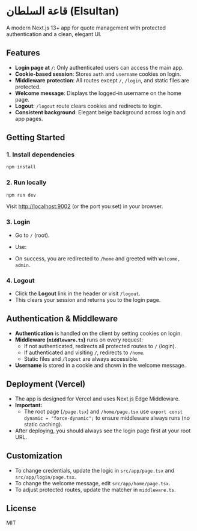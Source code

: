 # قاعة السلطان (Elsultan)

A modern Next.js 13+ app for quote management with protected authentication and a clean, elegant UI.

## Features
- **Login page at `/`**: Only authenticated users can access the main app.
- **Cookie-based session**: Stores `auth` and `username` cookies on login.
- **Middleware protection**: All routes except `/`, `/login`, and static files are protected.
- **Welcome message**: Displays the logged-in username on the home page.
- **Logout**: `/logout` route clears cookies and redirects to login.
- **Consistent background**: Elegant beige background across login and app pages.

## Getting Started

### 1. Install dependencies
```bash
npm install
```

### 2. Run locally
```bash
npm run dev
```
Visit [http://localhost:9002](http://localhost:9002) (or the port you set) in your browser.

### 3. Login
- Go to `/` (root).
- Use:

- On success, you are redirected to `/home` and greeted with `Welcome, admin`.

### 4. Logout
- Click the **Logout** link in the header or visit `/logout`.
- This clears your session and returns you to the login page.

## Authentication & Middleware
- **Authentication** is handled on the client by setting cookies on login.
- **Middleware (`middleware.ts`)** runs on every request:
  - If not authenticated, redirects all protected routes to `/` (login).
  - If authenticated and visiting `/`, redirects to `/home`.
  - Static files and `/logout` are always accessible.
- **Username** is stored in a cookie and shown in the welcome message.

## Deployment (Vercel)
- The app is designed for Vercel and uses Next.js Edge Middleware.
- **Important:**
  - The root page (`/page.tsx`) and `/home/page.tsx` use `export const dynamic = "force-dynamic";` to ensure middleware always runs (no static caching).
- After deploying, you should always see the login page first at your root URL.

## Customization
- To change credentials, update the logic in `src/app/page.tsx` and `src/app/login/page.tsx`.
- To change the welcome message, edit `src/app/home/page.tsx`.
- To adjust protected routes, update the matcher in `middleware.ts`.

## License
MIT
